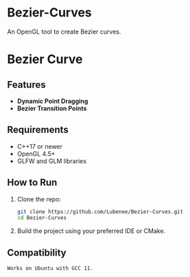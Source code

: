 # Bezier-Curves

An OpenGL tool to create Bezier curves.

# Bezier Curve

## Features

- **Dynamic Point Dragging**
- **Bezier Transition Points**

## Requirements

- C++17 or newer
- OpenGL 4.5+
- GLFW and GLM libraries

## How to Run

1. Clone the repo:

   ```bash
   git clone https://github.com/Lubenee/Bezier-Curves.git
   cd Bezier-Curves

   ```

2. Build the project using your preferred IDE or CMake.

## Compatibility

    Works on Ubuntu with GCC 11.
